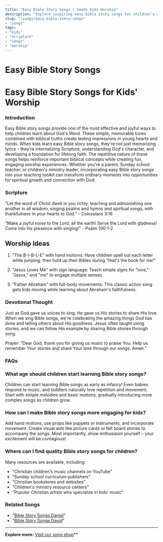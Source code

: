 ```yaml
---
title: "Easy Bible Story Songs | Seeds Kids Worship"
description: "Explore inspiring easy bible story songs for children's worship and faith development. Biblical music resources for families and ministry."
slug: "/songs/easy-bible-story-songs"
- "songs"
tags:
- "kids"
- "scripture"
- "songs"
- "worship"
---
```


# Easy Bible Story Songs

# Easy Bible Story Songs for Kids' Worship

### Introduction
Easy Bible story songs provide one of the most effective and joyful ways to help children learn about God's Word. These simple, memorable tunes combined with biblical truths create lasting impressions in young hearts and minds. When kids learn easy Bible story songs, they're not just memorizing lyrics – they're internalizing Scripture, understanding God's character, and developing a foundation for lifelong faith. The repetitive nature of these songs helps reinforce important biblical concepts while creating fun, engaging worship experiences. Whether you're a parent, Sunday school teacher, or children's ministry leader, incorporating easy Bible story songs into your teaching toolkit can transform ordinary moments into opportunities for spiritual growth and connection with God.

### Scripture
"Let the word of Christ dwell in you richly, teaching and admonishing one another in all wisdom, singing psalms and hymns and spiritual songs, with thankfulness in your hearts to God." - Colossians 3:16

"Make a joyful noise to the Lord, all the earth! Serve the Lord with gladness! Come into his presence with singing!" - Psalm 100:1-2

## Worship Ideas
1. "The B-I-B-L-E" with hand motions: Have children spell out each letter while jumping, then hold up their Bibles during "that's the book for me!"

2. "Jesus Loves Me" with sign language: Teach simple signs for "love," "Jesus," and "me" to engage multiple senses.

3. "Father Abraham" with full-body movements: This classic action song gets kids moving while learning about Abraham's faithfulness.

### Devotional Thought
Just as God gave us voices to sing, He gave us His stories to share His love. When we sing Bible songs, we're celebrating the amazing things God has done and telling others about His goodness. Jesus often taught using stories, and we can follow His example by sharing Bible stories through song.

Prayer: "Dear God, thank you for giving us music to praise You. Help us remember Your stories and share Your love through our songs. Amen."

### FAQs

### What age should children start learning Bible story songs?
Children can start learning Bible songs as early as infancy! Even babies respond to music, and toddlers naturally love repetition and movement. Start with simple melodies and basic motions, gradually introducing more complex songs as children grow.

### How can I make Bible story songs more engaging for kids?
Add hand motions, use props like puppets or instruments, and incorporate movement. Create visual aids like picture cards or felt board stories to accompany the songs. Most importantly, show enthusiasm yourself – your excitement will be contagious!

### Where can I find quality Bible story songs for children?
Many resources are available, including:
- "Christian children's music channels on YouTube"
- "Sunday school curriculum publishers"
- "Christian bookstores and websites"
- "Children's ministry resource centers"
- "Popular Christian artists who specialize in kids' music"

### Related Songs

- "[Bible Story Songs Daniel](/songs/bible-story-songs-daniel/)"
- "[Bible Story Songs David](/songs/bible-story-songs-david/)"

---

**Explore more:** [Visit our song shop](https://seedskidsworship.com/shop)**

<!-- Schema Markup -->
<script type="application/ld+json">
{
  "@context": "https://schema.org",
  "@type": "MusicRecording",
  "name": "Easy Bible Story Songs",
  "byArtist": {
    "@type": "MusicGroup",
    "name": "Seeds Kids Worship"
  },
  "isFamilyFriendly": true,
  "url": "https://seedskidsworship.com/songs/easy-bible-story-songs/"
}
</script>